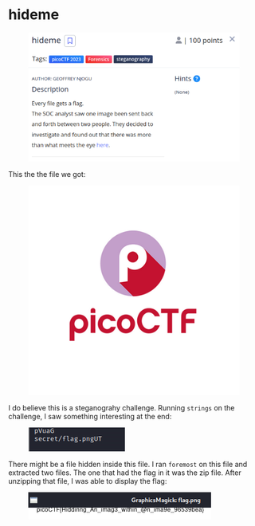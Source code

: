 # hideme

<figure><img src="../../../.gitbook/assets/image (80).png" alt=""><figcaption></figcaption></figure>

This the the file we got:

<figure><img src="../../../.gitbook/assets/image (145).png" alt=""><figcaption></figcaption></figure>

I do believe this is a steganograhy challenge. Running `strings` on the challenge, I saw something interesting at the end:

<figure><img src="../../../.gitbook/assets/image (142).png" alt=""><figcaption></figcaption></figure>

There might be a file hidden inside this file. I ran `foremost` on this file and extracted two files. The one that had the flag in it was the zip file. After unzipping that file, I was able to display the flag:

<figure><img src="../../../.gitbook/assets/image (143).png" alt=""><figcaption></figcaption></figure>
